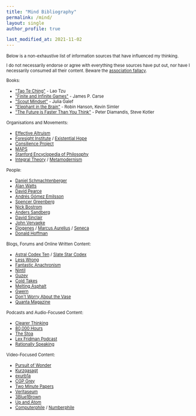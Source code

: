 ```yaml
---
title: "Mind Bibliography"
permalink: /mind/
layout: single
author_profile: true

last_modified_at: 2021-11-02
---
```


<style>
p,
li {
  font-size: 0.8em;
}
</style>

Below is a non-exhaustive list of information sources that have influenced my thinking.

I do not necessarily endorse or agree with everything these sources have put out, nor have I necessarily consumed all their content. Beware the [association fallacy](https://www.logicallyfallacious.com/logicalfallacies/Ad-Hominem-Guilt-by-Association).

Books:
- ["Tao Te Ching"](https://terebess.hu/english/tao/mitchell.html) - Lao Tzu
- ["Finite and Infinite Games"](https://www.goodreads.com/en/book/show/189989.Finite_and_Infinite_Games) - James P. Carse
- ["Scout Mindset"](https://www.goodreads.com/en/book/show/42041926-the-scout-mindset) - Julia Galef
- ["Elephant in the Brain"](https://www.goodreads.com/en/book/show/28820444-the-elephant-in-the-brain) - Robin Hanson, Kevin Simler
- ["The Future is Faster Than You Think"](https://www.goodreads.com/book/show/52290273-the-future-is-faster-than-you-think) - Peter Diamandis, Steve Kotler

Organisations and Movements:
- [Effective Altruism](https://forum.effectivealtruism.org/)
- [Foresight Institute](https://foresight.org/) / [Existential Hope](https://www.existentialhope.com/)
- [Consilience Project](https://consilienceproject.org/democracy-and-the-epistemic-commons/)
- [MAPS](https://maps.org/)
- [Stanford Encyclopedia of Philosophy](https://plato.stanford.edu/index.html)
- [Integral Theory](https://integrallife.com/what-is-integral-approach/) / [Metamodernism](https://metamoderna.org/metamodernism/)

People:
- [Daniel Schmachtenberger](https://www.youtube.com/watch?v=hGRNUw559SE)
- [Alan Watts](https://www.youtube.com/watch?v=2yWx7cqiSJI)
- [David Pearce](https://www.hedweb.com/hedonist.htm)
- [Andrés Gómez Emilsson](https://qualiacomputing.com/about/)
- [Spencer Greenberg](https://www.spencergreenberg.com/)
- [Nick Bostrom](https://www.nickbostrom.com/)
- [Anders Sandberg](https://aleph.se/andart2/about/)
- [David Sinclair](https://sinclair.hms.harvard.edu/people/david-sinclair)
- [John Vervaeke](https://www.youtube.com/playlist?list=PLND1JCRq8Vuh3f0P5qjrSdb5eC1ZfZwWJ)
- [Diogenes](https://penelope.uchicago.edu/~grout/encyclopaedia_romana/greece/hetairai/diogenes.html) / [Marcus Aurelius](http://classics.mit.edu/Antoninus/meditations.html) / [Seneca](https://tim.blog/2017/07/06/tao-of-seneca/)
- [Donald Hoffman](https://www.youtube.com/watch?v=ZTewDI8mlzE)

Blogs, Forums and Online Written Content:
- [Astral Codex Ten](https://astralcodexten.substack.com/) / [Slate Star Codex](https://slatestarcodex.com/)
- [Less Wrong](https://www.lesswrong.com/)
- [Fantastic Anachronism](https://fantasticanachronism.com/)
- [Nintil](https://nintil.com/)
- [Guzey](https://guzey.com/)
- [Cold Takes](https://www.cold-takes.com/)
- [Melting Asphalt](https://meltingasphalt.com/)
- [Gwern](https://www.gwern.net/index)
- [Don't Worry About the Vase ](https://thezvi.wordpress.com/)
- [Quanta Magazine](https://www.quantamagazine.org/)

Podcasts and Audio-Focused Content:
- [Clearer Thinking](https://clearerthinkingpodcast.com/)
- [80,000 Hours](https://80000hours.org/podcast/episodes/)
- [The Stoa](https://www.youtube.com/c/TheStoa/videos)
- [Lex Fridman Podcast](https://www.youtube.com/c/lexfridman/videos)
- [Rationally Speaking](http://rationallyspeakingpodcast.org/past-episodes/)

Video-Focused Content:
- [Pursuit of Wonder](https://www.youtube.com/c/PursuitofWonder/videos)
- [Kurzgasagt](https://www.youtube.com/c/inanutshell/videos)
- [exurb1a](https://www.youtube.com/c/Exurb1a/videos)
- [CGP Grey](https://www.youtube.com/watch?v=rStL7niR7gs)
- [Two Minute Papers](https://www.youtube.com/c/K%C3%A1rolyZsolnai/videos)
- [Veritaseum](https://www.youtube.com/c/veritasium/videos)
- [3Blue1Brown](https://www.youtube.com/c/3blue1brown/videos)
- [Up and Atom](https://www.youtube.com/c/UpandAtom/videos)
- [Computerphile](https://www.youtube.com/user/Computerphile/videos) / [Numberphile](https://www.youtube.com/user/numberphile/videos)
